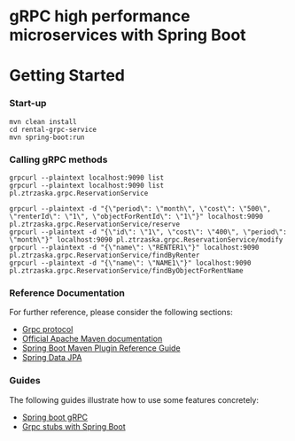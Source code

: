 # gRPC high performance microservices with Spring Boot

# Getting Started

### Start-up

```
mvn clean install
cd rental-grpc-service
mvn spring-boot:run
```

### Calling gRPC methods

```
grpcurl --plaintext localhost:9090 list
grpcurl --plaintext localhost:9090 list pl.ztrzaska.grpc.ReservationService

grpcurl --plaintext -d "{\"period\": \"month\", \"cost\": \"500\", \"renterId\": \"1\", \"objectForRentId\": \"1\"}" localhost:9090 pl.ztrzaska.grpc.ReservationService/reserve
grpcurl --plaintext -d "{\"id\": \"1\", \"cost\": \"400\", \"period\": \"month\"}" localhost:9090 pl.ztrzaska.grpc.ReservationService/modify
grpcurl --plaintext -d "{\"name\": \"RENTER1\"}" localhost:9090 pl.ztrzaska.grpc.ReservationService/findByRenter
grpcurl --plaintext -d "{\"name\": \"NAME1\"}" localhost:9090 pl.ztrzaska.grpc.ReservationService/findByObjectForRentName
```


### Reference Documentation
For further reference, please consider the following sections:

* [Grpc protocol](https://grpc.io/)
* [Official Apache Maven documentation](https://maven.apache.org/guides/index.html)
* [Spring Boot Maven Plugin Reference Guide](https://docs.spring.io/spring-boot/docs/2.7.0/maven-plugin/reference/html/)
* [Spring Data JPA](https://docs.spring.io/spring-boot/docs/2.7.0/reference/htmlsingle/#data.sql.jpa-and-spring-data)

### Guides
The following guides illustrate how to use some features concretely:

* [Spring boot gRPC](https://yidongnan.github.io/grpc-spring-boot-starter/en/server/getting-started.html)
* [Grpc stubs with Spring Boot](https://yidongnan.github.io/grpc-spring-boot-starter/en/client/getting-started.html)

